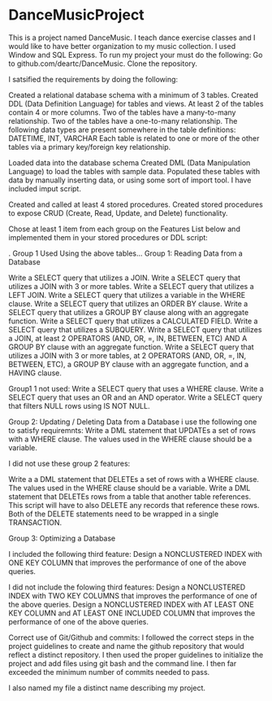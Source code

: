 # DanceMusicProject
This is a  project named DanceMusic.  I teach dance exercise classes and  I would like to have better organization to my music collection.   I used Window and SQL Express.   To run my project your must do the following: Go to github.com/deartc/DanceMusic.  Clone the repository.  


I satsified the requirements by doing the following:

Created a relational database schema with a minimum of 3 tables.
Created DDL (Data Definition Language) for tables and views.
At least 2 of the tables  contain 4 or more columns.
Two of the tables  have a many-to-many relationship.
Two of the tables  have a one-to-many relationship.
The following data types are present somewhere in the table definitions: DATETIME, INT, VARCHAR
Each table is related to one or more of the other tables via a primary key/foreign key relationship.

Loaded data into the database schema
Created DML (Data Manipulation Language) to load the tables with sample data.
Populated these tables with data by manually inserting data, or using some sort of import tool.  I have included imput script. 

Created and called at least 4 stored procedures.
Created stored procedures to expose CRUD (Create, Read, Update, and Delete) functionality.


Chose at least 1 item from each group on the Features List below and implemented them in your stored procedures or DDL script:

.
 Group 1  Used 
Using the above tables...
Group 1: Reading Data from a Database

Write a  SELECT query that utilizes a JOIN.
Write a  SELECT query that utilizes a JOIN with 3 or more tables.
Write a  SELECT query that utilizes a LEFT JOIN.
Write a  SELECT query that utilizes a variable in the WHERE clause.
Write a  SELECT query that utilizes an ORDER BY clause.
Write a  SELECT query that utilizes a GROUP BY clause along with an aggregate function.
Write a SELECT query that utilizes a CALCULATED FIELD.
Write a SELECT query that utilizes a SUBQUERY.
Write a SELECT query that utilizes a JOIN, at least 2 OPERATORS (AND, OR, =, IN, BETWEEN, ETC) AND A GROUP BY clause with an aggregate function.
Write a SELECT query that utilizes a JOIN with 3 or more tables, at 2 OPERATORS (AND, OR, =, IN, BETWEEN, ETC), a GROUP BY clause with an aggregate function, and a HAVING clause.



Group1 1 not used:
Write a SELECT query that uses a WHERE clause.
Write a  SELECT query that uses an OR and an AND operator.
Write a  SELECT query that filters NULL rows using IS NOT NULL.







Group 2: Updating / Deleting Data from a Database  i use the following one to satisfy requiremnts:
Write a DML statement that UPDATEs a set of rows with a WHERE clause. The values used in the WHERE clause should be a variable.


I did not use these group 2 features:


Write a a DML statement that DELETEs a set of rows with a WHERE clause. The values used in the WHERE clause should be a variable.
Write a DML statement that DELETEs rows from a table that another table references. This script will have to also DELETE any records that reference these rows. Both of the DELETE statements need to be wrapped in a single TRANSACTION.






Group 3: Optimizing a Database

I included the following third feature:   Design a NONCLUSTERED INDEX with ONE KEY COLUMN that improves the performance of one of the above queries.


I did not include the folowing third features:
Design a NONCLUSTERED INDEX with TWO KEY COLUMNS that improves the performance of one of the above queries.
Design a NONCLUSTERED INDEX with AT LEAST ONE KEY COLUMN and AT LEAST ONE INCLUDED COLUMN that improves the performance of one of the above queries.


Correct use of Git/Github and commits: I followed the correct steps in the project guidelines to create and name the github repository that would reflect a distinct repository. I then used the proper guidelines to initialize the project and add files using git bash and the command line. I then far exceeded the minimum number of commits needed to pass.

I also named my file a distinct name describing my project.




